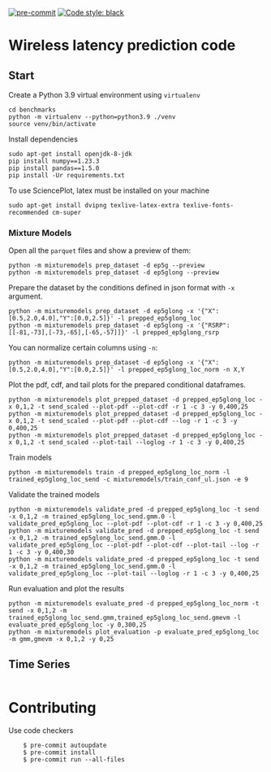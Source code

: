 [![pre-commit](https://img.shields.io/badge/pre--commit-enabled-brightgreen?logo=pre-commit&logoColor=white)](https://pre-commit.com/)
[![Code style: black](https://img.shields.io/badge/code%20style-black-000000.svg)](https://github.com/psf/black)

# Wireless latency prediction code


## Start

Create a Python 3.9 virtual environment using `virtualenv`

```
cd benchmarks
python -m virtualenv --python=python3.9 ./venv
source venv/bin/activate
```

Install dependencies

```
sudo apt-get install openjdk-8-jdk
pip install numpy==1.23.3
pip install pandas==1.5.0
pip install -Ur requirements.txt
```

To use SciencePlot, latex must be installed on your machine
```
sudo apt-get install dvipng texlive-latex-extra texlive-fonts-recommended cm-super
```

### Mixture Models

Open all the `parquet` files and show a preview of them:
```
python -m mixturemodels prep_dataset -d ep5g --preview
python -m mixturemodels prep_dataset -d ep5glong --preview
```

Prepare the dataset by the conditions defined in json format with `-x` argument.
```
python -m mixturemodels prep_dataset -d ep5glong -x '{"X":[0.5,2.0,4.0],"Y":[0.0,2.5]}' -l prepped_ep5glong_loc
python -m mixturemodels prep_dataset -d ep5glong -x '{"RSRP":[[-81,-73],[-73,-65],[-65,-57]]}' -l prepped_ep5glong_rsrp
```

You can normalize certain columns using `-n`:
```
python -m mixturemodels prep_dataset -d ep5glong -x '{"X":[0.5,2.0,4.0],"Y":[0.0,2.5]}' -l prepped_ep5glong_loc_norm -n X,Y
```

Plot the pdf, cdf, and tail plots for the prepared conditional dataframes.
```
python -m mixturemodels plot_prepped_dataset -d prepped_ep5glong_loc -x 0,1,2 -t send_scaled --plot-pdf --plot-cdf -r 1 -c 3 -y 0,400,25
python -m mixturemodels plot_prepped_dataset -d prepped_ep5glong_loc -x 0,1,2 -t send_scaled --plot-pdf --plot-cdf --log -r 1 -c 3 -y 0,400,25
python -m mixturemodels plot_prepped_dataset -d prepped_ep5glong_loc -x 0,1,2 -t send_scaled --plot-tail --loglog -r 1 -c 3 -y 0,400,25
```

Train models
```
python -m mixturemodels train -d prepped_ep5glong_loc_norm -l trained_ep5glong_loc_send -c mixturemodels/train_conf_ul.json -e 9
```

Validate the trained models
```
python -m mixturemodels validate_pred -d prepped_ep5glong_loc -t send -x 0,1,2 -m trained_ep5glong_loc_send.gmm.0 -l validate_pred_ep5glong_loc --plot-pdf --plot-cdf -r 1 -c 3 -y 0,400,25
python -m mixturemodels validate_pred -d prepped_ep5glong_loc -t send -x 0,1,2 -m trained_ep5glong_loc_send.gmm.0 -l validate_pred_ep5glong_loc --plot-pdf --plot-cdf --plot-tail --log -r 1 -c 3 -y 0,400,30
python -m mixturemodels validate_pred -d prepped_ep5glong_loc -t send -x 0,1,2 -m trained_ep5glong_loc_send.gmm.0 -l validate_pred_ep5glong_loc --plot-tail --loglog -r 1 -c 3 -y 0,400,25
```

Run evaluation and plot the results
```
python -m mixturemodels evaluate_pred -d prepped_ep5glong_loc_norm -t send -x 0,1,2 -m trained_ep5glong_loc_send.gmm,trained_ep5glong_loc_send.gmevm -l evaluate_pred_ep5glong_loc -y 0,300,25
python -m mixturemodels plot_evaluation -p evaluate_pred_ep5glong_loc -m gmm,gmevm -x 0,1,2 -y 0,25
```


## Time Series

```
```
 

# Contributing

Use code checkers

        $ pre-commit autoupdate
        $ pre-commit install
        $ pre-commit run --all-files

